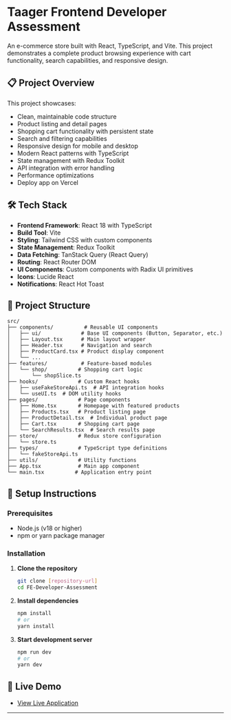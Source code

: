# Taager Frontend Developer Assessment

An e-commerce store built with React, TypeScript, and Vite. This project demonstrates a complete product browsing experience with cart functionality, search capabilities, and responsive design.

## 📋 Project Overview

This project showcases:

- Clean, maintainable code structure
- Product listing and detail pages
- Shopping cart functionality with persistent state
- Search and filtering capabilities
- Responsive design for mobile and desktop
- Modern React patterns with TypeScript
- State management with Redux Toolkit
- API integration with error handling
- Performance optimizations
- Deploy app on Vercel

## 🛠 Tech Stack

- **Frontend Framework**: React 18 with TypeScript
- **Build Tool**: Vite
- **Styling**: Tailwind CSS with custom components
- **State Management**: Redux Toolkit
- **Data Fetching**: TanStack Query (React Query)
- **Routing**: React Router DOM
- **UI Components**: Custom components with Radix UI primitives
- **Icons**: Lucide React
- **Notifications**: React Hot Toast

## 📁 Project Structure

```
src/
├── components/          # Reusable UI components
│   ├── ui/             # Base UI components (Button, Separator, etc.)
│   ├── Layout.tsx      # Main layout wrapper
│   ├── Header.tsx      # Navigation and search
│   ├── ProductCard.tsx # Product display component
│   └── ...
├── features/           # Feature-based modules
│   └── shop/          # Shopping cart logic
│       └── shopSlice.ts
├── hooks/             # Custom React hooks
│   ├── useFakeStoreApi.ts  # API integration hooks
│   └── useUI.ts  # DOM utility hooks
├── pages/             # Page components
│   ├── Home.tsx       # Homepage with featured products
│   ├── Products.tsx   # Product listing page
│   ├── ProductDetail.tsx  # Individual product page
│   ├── Cart.tsx       # Shopping cart page
│   └── SearchResults.tsx  # Search results page
├── store/             # Redux store configuration
│   └── store.ts
├── types/             # TypeScript type definitions
│   └── fakeStoreApi.ts
├── utils/             # Utility functions
├── App.tsx            # Main app component
└── main.tsx          # Application entry point
```

## 🔧 Setup Instructions

### Prerequisites

- Node.js (v18 or higher)
- npm or yarn package manager

### Installation

1. **Clone the repository**

   ```bash
   git clone [repository-url]
   cd FE-Developer-Assessment
   ```

2. **Install dependencies**

   ```bash
   npm install
   # or
   yarn install
   ```

3. **Start development server**

   ```bash
   npm run dev
   # or
   yarn dev
   ```

## 🚀 Live Demo

- [View Live Application](https://fe-developer-assessment-5kn9.vercel.app/)

---
